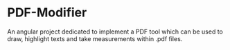 # PDF-Modifier
An angular project dedicated to implement a PDF tool which can be used to draw, highlight texts and take measurements within .pdf files.
